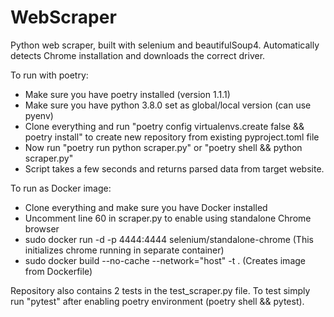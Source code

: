 # WebScraper
Python web scraper, built with selenium and beautifulSoup4.
Automatically detects Chrome installation and downloads the correct driver.

To run with poetry:
  - Make sure you have poetry installed (version 1.1.1)
  - Make sure you have python 3.8.0 set as global/local version (can use pyenv)
  - Clone everything and run "poetry config virtualenvs.create false && poetry install" to create new repository from existing pyproject.toml file
  - Now run "poetry run python scraper.py" or "poetry shell && python scraper.py"
  - Script takes a few seconds and returns parsed data from target website.

To run as Docker image:
  - Clone everything and make sure you have Docker installed
  - Uncomment line 60 in scraper.py to enable using standalone Chrome browser
  - sudo docker run -d -p 4444:4444 selenium/standalone-chrome  (This initializes chrome running in separate container)
  - sudo docker build --no-cache --network="host" -t <customImageName> . (Creates image from Dockerfile)

Repository also contains 2 tests in the test_scraper.py file. To test simply run "pytest" after enabling poetry environment (poetry shell && pytest).
  
